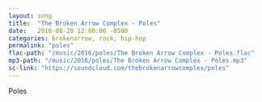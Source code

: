 ```yaml
---
layout: song
title:  "The Broken Arrow Complex - Poles"
date:   2016-08-20 12:00:00 -0500
categories: brokenarrow, rock, hip-hop
permalink: "poles"
flac-path: "/music/2016/poles/The Broken Arrow Complex - Poles.flac"
mp3-path: "/music/2016/poles/The Broken Arrow Complex - Poles.mp3"
sc-link: "https://soundcloud.com/thebrokenarrowcomplex/poles"
---
```


Poles